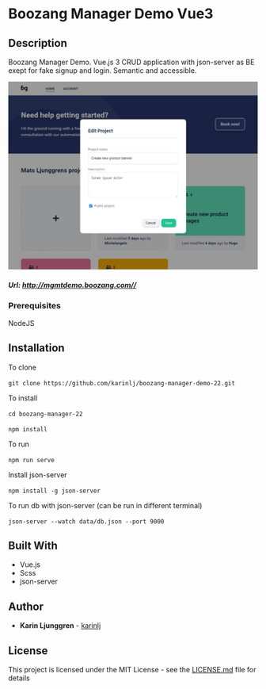 # Boozang Manager Demo Vue3

## Description

Boozang Manager Demo. Vue.js 3 CRUD application with json-server as BE exept for fake signup and login. Semantic and accessible.

![Screenshot](/src/assets/Screenshot.jpg?raw=true "Screenshot")

##### Url: http://mgmtdemo.boozang.com//

### Prerequisites

NodeJS

## Installation

To clone

`git clone https://github.com/karinlj/boozang-manager-demo-22.git`

To install

`cd boozang-manager-22`

`npm install`

To run

`npm run serve`

Install json-server

`npm install -g json-server`

To run db with json-server (can be run in different terminal)

`json-server --watch data/db.json --port 9000`

## Built With

- Vue.js
- Scss
- json-server

## Author

- **Karin Ljunggren** - [karinlj](https://github.com/karinlj)

## License

This project is licensed under the MIT License - see the [LICENSE.md](LICENSE.md) file for details

```

```
